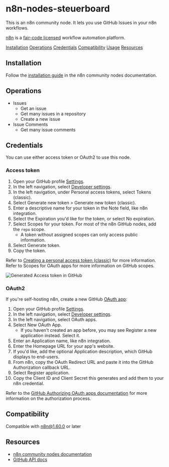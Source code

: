 # n8n-nodes-steuerboard

This is an n8n community node. It lets you use GitHub Issues in your n8n workflows.

[n8n](https://n8n.io/) is a [fair-code licensed](https://docs.n8n.io/reference/license/) workflow automation platform.

[Installation](#installation)
[Operations](#operations)
[Credentials](#credentials)
[Compatibility](#compatibility)
[Usage](#usage)
[Resources](#resources)

## Installation

Follow the [installation guide](https://docs.n8n.io/integrations/community-nodes/installation/) in the n8n community nodes documentation.

## Operations

- Issues
  - Get an issue
  - Get many issues in a repository
  - Create a new issue
- Issue Comments
  - Get many issue comments

## Credentials

You can use either access token or OAuth2 to use this node.

### Access token

1. Open your GitHub profile [Settings](https://github.com/settings/profile).
2. In the left navigation, select [Developer settings](https://github.com/settings/apps).
3. In the left navigation, under Personal access tokens, select Tokens (classic).
4. Select Generate new token > Generate new token (classic).
5. Enter a descriptive name for your token in the Note field, like n8n integration.
6. Select the Expiration you'd like for the token, or select No expiration.
7. Select Scopes for your token. For most of the n8n GitHub nodes, add the `repo` scope.
   - A token without assigned scopes can only access public information.
8. Select Generate token.
9. Copy the token.

Refer to [Creating a personal access token (classic)](https://docs.github.com/en/authentication/keeping-your-account-and-data-secure/managing-your-personal-access-tokens#creating-a-personal-access-token-classic) for more information. Refer to Scopes for OAuth apps for more information on GitHub scopes.

![Generated Access token in GitHub](https://docs.github.com/assets/cb-17251/mw-1440/images/help/settings/personal-access-tokens.webp)

### OAuth2

If you're self-hosting n8n, create a new GitHub [OAuth app](https://docs.github.com/en/apps/oauth-apps):

1. Open your GitHub profile [Settings](https://github.com/settings/profile).
2. In the left navigation, select [Developer settings](https://github.com/settings/apps).
3. In the left navigation, select OAuth apps.
4. Select New OAuth App.
   - If you haven't created an app before, you may see Register a new application instead. Select it.
5. Enter an Application name, like n8n integration.
6. Enter the Homepage URL for your app's website.
7. If you'd like, add the optional Application description, which GitHub displays to end-users.
8. From n8n, copy the OAuth Redirect URL and paste it into the GitHub Authorization callback URL.
9. Select Register application.
10. Copy the Client ID and Client Secret this generates and add them to your n8n credential.

Refer to the [GitHub Authorizing OAuth apps documentation](https://docs.github.com/en/apps/oauth-apps/using-oauth-apps/authorizing-oauth-apps) for more information on the authorization process.

## Compatibility

Compatible with n8n@1.60.0 or later

## Resources

- [n8n community nodes documentation](https://docs.n8n.io/integrations/#community-nodes)
- [GitHub API docs](https://docs.github.com/en/rest/issues)

